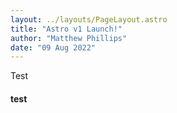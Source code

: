 ```yaml
---
layout: ../layouts/PageLayout.astro
title: "Astro v1 Launch!"
author: "Matthew Phillips"
date: "09 Aug 2022"
---
```


Test

#### test
